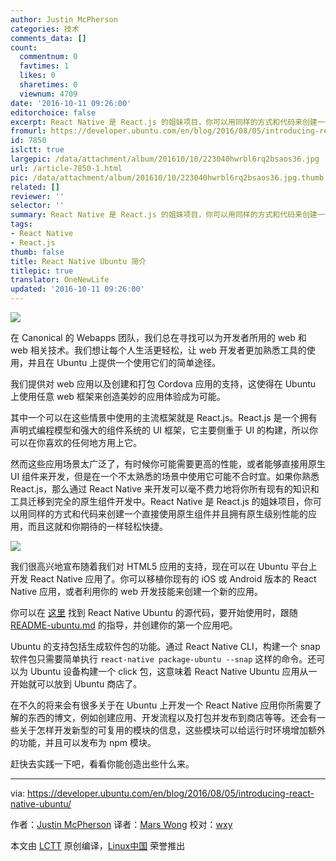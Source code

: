 ```yaml
---
author: Justin McPherson
categories: 技术
comments_data: []
count:
  commentnum: 0
  favtimes: 1
  likes: 0
  sharetimes: 0
  viewnum: 4709
date: '2016-10-11 09:26:00'
editorchoice: false
excerpt: React Native 是 React.js 的姐妹项目，你可以用同样的方式和代码来创建一个直接使用原生组件并且拥有原生级别性能的应用，而且这就和你期待的一样轻松快捷。
fromurl: https://developer.ubuntu.com/en/blog/2016/08/05/introducing-react-native-ubuntu/
id: 7850
islctt: true
largepic: /data/attachment/album/201610/10/223040hwrbl6rq2bsaos36.jpg
url: /article-7850-1.html
pic: /data/attachment/album/201610/10/223040hwrbl6rq2bsaos36.jpg.thumb.jpg
related: []
reviewer: ''
selector: ''
summary: React Native 是 React.js 的姐妹项目，你可以用同样的方式和代码来创建一个直接使用原生组件并且拥有原生级别性能的应用，而且这就和你期待的一样轻松快捷。
tags:
- React Native
- React.js
thumb: false
title: React Native Ubuntu 简介
titlepic: true
translator: OneNewLife
updated: '2016-10-11 09:26:00'
---
```


![](/data/attachment/album/201610/10/223040hwrbl6rq2bsaos36.jpg)


在 Canonical 的 Webapps 团队，我们总在寻找可以为开发者所用的 web 和 web 相关技术。我们想让每个人生活更轻松，让 web 开发者更加熟悉工具的使用，并且在 Ubuntu 上提供一个使用它们的简单途径。


我们提供对 web 应用以及创建和打包 Cordova 应用的支持，这使得在 Ubuntu 上使用任意 web 框架来创造美妙的应用体验成为可能。


其中一个可以在这些情景中使用的主流框架就是 React.js。React.js 是一个拥有声明式编程模型和强大的组件系统的 UI 框架，它主要侧重于 UI 的构建，所以你可以在你喜欢的任何地方用上它。


然而这些应用场景太广泛了，有时候你可能需要更高的性能，或者能够直接用原生 UI 组件来开发，但是在一个不太熟悉的场景中使用它可能不合时宜。如果你熟悉 React.js，那么通过 React Native 来开发可以毫不费力地将你所有现有的知识和工具迁移到完全的原生组件开发中。React Native 是 React.js 的姐妹项目，你可以用同样的方式和代码来创建一个直接使用原生组件并且拥有原生级别性能的应用，而且这就和你期待的一样轻松快捷。


![](/data/attachment/album/201610/10/223043p8uc5vmra0vuwryf.png)


我们很高兴地宣布随着我们对 HTML5 应用的支持，现在可以在 Ubuntu 平台上开发 React Native 应用了。你可以移植你现有的 iOS 或 Android 版本的 React Native 应用，或者利用你的 web 开发技能来创建一个新的应用。


你可以在 [这里](https://github.com/CanonicalLtd/react-native) 找到 React Native Ubuntu 的源代码，要开始使用时，跟随 [README-ubuntu.md](https://github.com/CanonicalLtd/react-native/blob/ubuntu/README-ubuntu.md) 的指导，并创建你的第一个应用吧。


Ubuntu 的支持包括生成软件包的功能。通过 React Native CLI，构建一个 snap 软件包只需要简单执行 `react-native package-ubuntu --snap` 这样的命令。还可以为 Ubuntu 设备构建一个 click 包，这意味着 React Native Ubuntu 应用从一开始就可以放到 Ubuntu 商店了。


在不久的将来会有很多关于在 Ubuntu 上开发一个 React Native 应用你所需要了解的东西的博文，例如创建应用、开发流程以及打包并发布到商店等等。还会有一些关于怎样开发新型的可复用的模块的信息，这些模块可以给运行时环境增加额外的功能，并且可以发布为 npm 模块。


赶快去实践一下吧，看看你能创造出些什么来。




---


via: <https://developer.ubuntu.com/en/blog/2016/08/05/introducing-react-native-ubuntu/>


作者：[Justin McPherson](https://developer.ubuntu.com/en/blog/authors/justinmcp/) 译者：[Mars Wong](https://github.com/OneNewLife) 校对：[wxy](https://github.com/wxy)


本文由 [LCTT](https://github.com/LCTT/TranslateProject) 原创编译，[Linux中国](https://linux.cn/) 荣誉推出